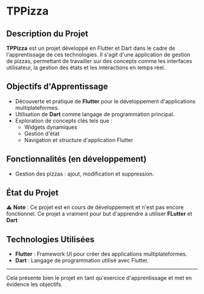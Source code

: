 # TPPizza

## Description du Projet

**TPPizza** est un projet développé en Flutter et Dart dans le cadre de l'apprentissage de ces technologies. Il s'agit d'une application de gestion de pizzas, permettant de travailler sur des concepts comme les interfaces utilisateur, la gestion des états et les interactions en temps réel.

## Objectifs d'Apprentissage

- Découverte et pratique de **Flutter** pour le développement d'applications multiplateformes.
- Utilisation de **Dart** comme langage de programmation principal.
- Exploration de concepts clés tels que :
  - Widgets dynamiques
  - Gestion d'état
  - Navigation et structure d'application Flutter

## Fonctionnalités (en développement)

- Gestion des pizzas : ajout, modification et suppression.


## État du Projet

⚠️ **Note** : Ce projet est en cours de développement et n'est pas encore fonctionnel. Ce projet a vraiment pour but d'apprendre a utiliser **FLutter** et **Dart**

## Technologies Utilisées

- **Flutter** : Framework UI pour créer des applications multiplateformes.
- **Dart** : Langage de programmation utilisé avec Flutter.

---

Cela présente bien le projet en tant qu'exercice d'apprentissage et met en évidence les objectifs.
